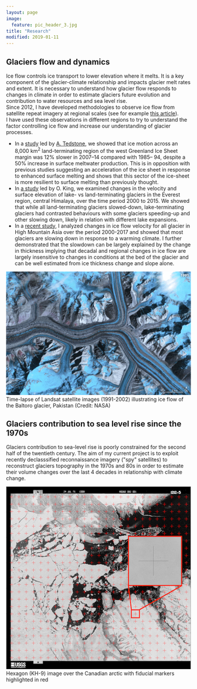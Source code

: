 ```yaml
---
layout: page
image:
  feature: pic_header_3.jpg
title: "Research"
modified: 2019-01-11
---
```


## Glaciers flow and dynamics

Ice flow controls ice transport to lower elevation where it melts. It is a key component of the glacier-climate relationship and impacts glacier melt rates and extent. It is necessary to understand how glacier flow responds to changes in climate in order to estimate glaciers future evolution and contribution to water resources and sea level rise.  
Since 2012, I have developed methodologies to observe ice flow from satellite repeat imagery at regional scales (see for example [this article](https://doi.org/10.1016/j.rse.2015.01.031)).  
I have used these observations in different regions to try to understand the factor controlling ice flow and increase our understanding of glacier processes. 
- In a [study](https://doi.org/10.1038/nature15722) led by [A. Tedstone](https://adehecq.github.io), we showed that ice motion across an 8,000 km<sup>2</sup> land-terminating region of the west Greenland Ice Sheet margin was 12% slower in 2007–14 compared with 1985– 94, despite a 50% increase in surface meltwater production. This is in opposition with previous studies suggesting an acceleration of the ice sheet in response to enhanced surface melting and shows that this sector of the ice-sheet is more resilient to surface melting than previously thought. 
- In [a study](https://doi.org/10.1016/j.gloplacha.2018.05.006) led by O. King, we examined changes in the velocity and surface elevation of lake- vs land-terminating glaciers in the Everest region, central Himalaya, over the time period 2000 to 2015. We showed that while all land-terminating glaciers slowed-down, lake-terminating glaciers had contrasted behaviours with some glaciers speeding-up and other slowing down, likely in relation with different lake expansions.
- In a [recent study](https://doi.org/10.1038/s41561-018-0271-9), I analyzed changes in ice flow velocity for all glacier in High Mountain Asia over the period 2000-2017 and showed that most glaciers are slowing down in response to a warming climate. I further demonstrated that the slowdown can be largely explained by the change in thickness implying that decadal and regional changes in ice flow are largely insensitive to changes in conditions at the bed of the glacier and can be well estimated from ice thickness change and slope alone.

![Baltoro animation](/images/Baltoro_landsat_timeseries_LR.gif)  
Time-lapse of Landsat satellite images (1991-2002) illustrating ice flow of the Baltoro glacier, Pakistan (Credit: NASA)

## Glaciers contribution to sea level rise since the 1970s

Glaciers contribution to sea-level rise is poorly constrained for the second half of the twentieth century. The aim of my current project is to exploit recently declasssified reconnaissance imagery ("spy" satellites) to reconstruct glaciers topography in the 1970s and 80s in order to estimate their volume changes over the last 4 decades in relationship with climate change.

![Hexagon image](/images/DZB1212-500082L001001_left_reseaus.png)  
Hexagon (KH-9) image over the Canadian arctic with fiducial markers highlighted in red
